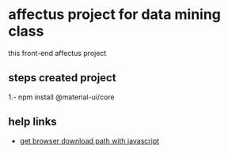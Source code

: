 # affectus project for data mining class

this front-end affectus project

## steps created project

1.- npm install @material-ui/core

## help links

* [get browser download path with javascript](https://stackoverflow.com/questions/9840923/get-browser-download-path-with-javascript/9840961#9840961)
